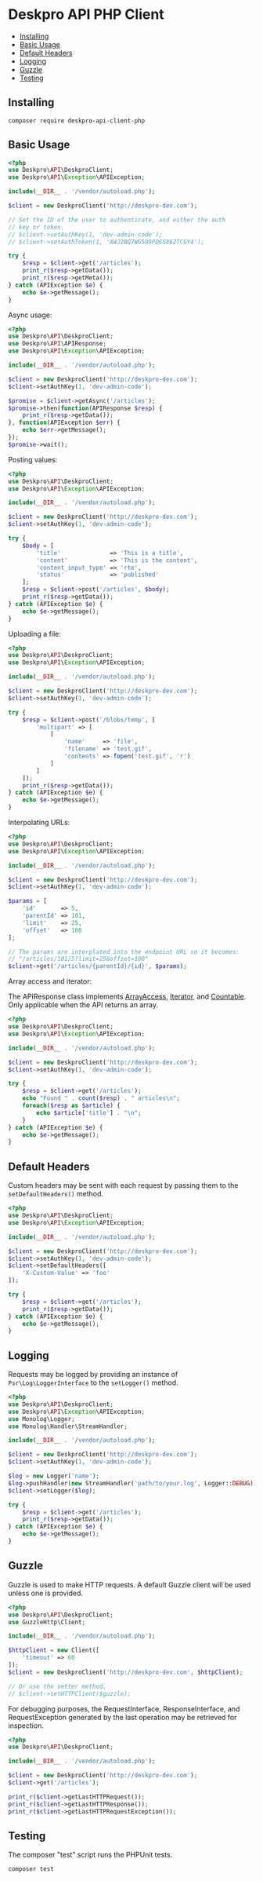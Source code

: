 Deskpro API PHP Client
======================

* [Installing](#installing)
* [Basic Usage](#basic-usage)
* [Default Headers](#default-headers)
* [Logging](#logging)
* [Guzzle](#guzzle)
* [Testing](#testing)

## Installing

```
composer require deskpro-api-client-php
```

## Basic Usage

```php
<?php
use Deskpro\API\DeskproClient;
use Deskpro\API\Exception\APIException;

include(__DIR__ . '/vendor/autoload.php');

$client = new DeskproClient('http://deskpro-dev.com');

// Set the ID of the user to authenticate, and either the auth
// key or token.
// $client->setAuthKey(1, 'dev-admin-code');
// $client->setAuthToken(1, 'AWJ2BQ7WG589PQ6S862TCGY4');

try {
    $resp = $client->get('/articles');
    print_r($resp->getData());
    print_r($resp->getMeta());
} catch (APIException $e) {
    echo $e->getMessage();
}
```

Async usage:

```php
<?php
use Deskpro\API\DeskproClient;
use Deskpro\API\APIResponse;
use Deskpro\API\Exception\APIException;

include(__DIR__ . '/vendor/autoload.php');

$client = new DeskproClient('http://deskpro-dev.com');
$client->setAuthKey(1, 'dev-admin-code');

$promise = $client->getAsync('/articles');
$promise->then(function(APIResponse $resp) {
    print_r($resp->getData());
}, function(APIException $err) {
    echo $err->getMessage();
});
$promise->wait();
```

Posting values:

```php
<?php
use Deskpro\API\DeskproClient;
use Deskpro\API\Exception\APIException;

include(__DIR__ . '/vendor/autoload.php');

$client = new DeskproClient('http://deskpro-dev.com');
$client->setAuthKey(1, 'dev-admin-code');

try {
    $body = [
        'title'              => 'This is a title',
        'content'            => 'This is the content',
        'content_input_type' => 'rte',
        'status'             => 'published'
    ];
    $resp = $client->post('/articles', $body);
    print_r($resp->getData());
} catch (APIException $e) {
    echo $e->getMessage();
}
```

Uploading a file:

```php
<?php
use Deskpro\API\DeskproClient;
use Deskpro\API\Exception\APIException;

include(__DIR__ . '/vendor/autoload.php');

$client = new DeskproClient('http://deskpro-dev.com');
$client->setAuthKey(1, 'dev-admin-code');

try {
    $resp = $client->post('/blobs/temp', [
        'multipart' => [
            [
                'name'     => 'file',
                'filename' => 'test.gif',
                'contents' => fopen('test.gif', 'r')
            ]
        ]
    ]);
    print_r($resp->getData());
} catch (APIException $e) {
    echo $e->getMessage();
}
```

Interpolating URLs:

```php
<?php
use Deskpro\API\DeskproClient;
use Deskpro\API\Exception\APIException;

include(__DIR__ . '/vendor/autoload.php');

$client = new DeskproClient('http://deskpro-dev.com');
$client->setAuthKey(1, 'dev-admin-code');

$params = [
    'id'       => 5,
    'parentId' => 101,
    'limit'    => 25,
    'offset'   => 100
];

// The params are interplated into the endpoint URL so it becomes:
// "/articles/101/5?limit=25&offset=100"
$client->get('/articles/{parentId}/{id}', $params);
```


Array access and iterator:

The APIResponse class implements [ArrayAccess](http://php.net/manual/en/class.arrayaccess.php), 
[Iterator](http://php.net/manual/en/class.iterator.php), and [Countable](http://php.net/manual/en/class.countable.php).
Only applicable when the API returns an array.

```php
<?php
use Deskpro\API\DeskproClient;
use Deskpro\API\Exception\APIException;

include(__DIR__ . '/vendor/autoload.php');

$client = new DeskproClient('http://deskpro-dev.com');
$client->setAuthKey(1, 'dev-admin-code');

try {
    $resp = $client->get('/articles');
    echo "Found " . count($resp) . " articles\n";
    foreach($resp as $article) {
        echo $article['title'] . "\n";
    }
} catch (APIException $e) {
    echo $e->getMessage();
}
```


## Default Headers
Custom headers may be sent with each request by passing them to the `setDefaultHeaders()` method.

```php
<?php
use Deskpro\API\DeskproClient;
use Deskpro\API\Exception\APIException;

include(__DIR__ . '/vendor/autoload.php');

$client = new DeskproClient('http://deskpro-dev.com');
$client->setAuthKey(1, 'dev-admin-code');
$client->setDefaultHeaders([
    'X-Custom-Value' => 'foo'
]);

try {
    $resp = $client->get('/articles');
    print_r($resp->getData());
} catch (APIException $e) {
    echo $e->getMessage();
}
```


## Logging
Requests may be logged by providing an instance of `Psr\Log\LoggerInterface` to the `setLogger()` method.

```php
<?php
use Deskpro\API\DeskproClient;
use Deskpro\API\Exception\APIException;
use Monolog\Logger;
use Monolog\Handler\StreamHandler;

include(__DIR__ . '/vendor/autoload.php');

$client = new DeskproClient('http://deskpro-dev.com');
$client->setAuthKey(1, 'dev-admin-code');

$log = new Logger('name');
$log->pushHandler(new StreamHandler('path/to/your.log', Logger::DEBUG));
$client->setLogger($log);

try {
    $resp = $client->get('/articles');
    print_r($resp->getData());
} catch (APIException $e) {
    echo $e->getMessage();
}
```


## Guzzle
Guzzle is used to make HTTP requests. A default Guzzle client will be used unless one is provided.

```php
<?php
use Deskpro\API\DeskproClient;
use GuzzleHttp\Client;

include(__DIR__ . '/vendor/autoload.php');

$httpClient = new Client([
    'timeout' => 60
]);
$client = new DeskproClient('http://deskpro-dev.com', $httpClient);

// Or use the setter method.
// $client->setHTTPClient($guzzle);
```

For debugging purposes, the RequestInterface, ResponseInterface, and RequestException generated by the last operation may be retrieved for inspection.

```php
<?php
use Deskpro\API\DeskproClient;

include(__DIR__ . '/vendor/autoload.php');

$client = new DeskproClient('http://deskpro-dev.com');
$client->get('/articles');

print_r($client->getLastHTTPRequest());
print_r($client->getLastHTTPResponse());
print_r($client->getLastHTTPRequestException());
```


## Testing
The composer "test" script runs the PHPUnit tests.

```
composer test
```